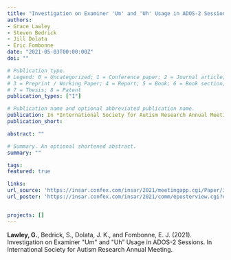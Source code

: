 ```yaml
---
title: "Investigation on Examiner 'Um' and 'Uh' Usage in ADOS-2 Sessions"
authors:
- Grace Lawley
- Steven Bedrick
- Jill Dolata
- Eric Fombonne
date: "2021-05-03T00:00:00Z"
doi: ""

# Publication type.
# Legend: 0 = Uncategorized; 1 = Conference paper; 2 = Journal article;
# 3 = Preprint / Working Paper; 4 = Report; 5 = Book; 6 = Book section;
# 7 = Thesis; 8 = Patent
publication_types: ["1"]

# Publication name and optional abbreviated publication name.
publication: In *International Society for Autism Research Annual Meeting, 2021*
publication_short:

abstract: ""

# Summary. An optional shortened abstract.
summary: ""

tags:
featured: true

links:
url_source: 'https://insar.confex.com/insar/2021/meetingapp.cgi/Paper/38595'
url_poster: 'https://insar.confex.com/insar/2021/comm/eposterview.cgi?eposterid=2189'


projects: []
---
```

**Lawley, G.**, Bedrick, S., Dolata, J. K., and Fombonne, E. J. (2021). Investigation on Examiner "Um" and "Uh” Usage in ADOS-2 Sessions. In International Society for Autism Research Annual Meeting.
